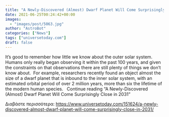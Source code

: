 ```yaml
---
title: "A Newly-Discovered (Almost) Dwarf Planet Will Come Surprisingly Close in 2031"
date: 2021-06-25T00:24:42+00:00
images:
  - "images/post/5063.jpg"
author: "AstroBot"
categories: ["News"]
tags: ["universetoday.com"]
draft: false
---
```


It’s good to remember how little we know about the outer solar system.  Humans only really began observing it within the past 100 years, and given the constraints on that observations there are still plenty of things we don’t know about.  For example, researchers recently found an object almost the size of a dwarf planet that is inbound to the inner solar system, with an estimated orbital period of over 2 million years, more than six the lifetime of the modern human species.   Continue reading “A Newly-Discovered (Almost) Dwarf Planet Will Come Surprisingly Close in 2031” 

Διαβάστε περισσότερα: https://www.universetoday.com/151624/a-newly-discovered-almost-dwarf-planet-will-come-surprisingly-close-in-2031/
